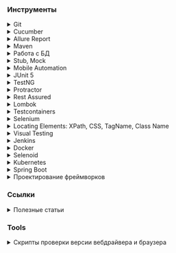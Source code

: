 ### Инструменты

<details Git><summary>Git</summary>

* [Git Book (Eng/Rus)][git_book]
* [Git tutorial (Eng)][gittutorial_eng]
* [Git Immersion курс с лабораторными работами (Eng)][gitimmersion]
* [Git How To интерактивный тур (Eng/Rus)][githowto]
* [Wiki Git (Eng)][git_wiki]
* [Документация от Atlassian (Eng)][git_atlassian]
* [Визуализация команд Git][visualizing_git_concepts]
* [Виртуальный тренажер № 1][trainer_1]
* [Виртуальный тренажер № 2][trainer_2]

[git_book]: https://git-scm.com/book/ru/v2
[gittutorial_eng]: https://git-scm.com/docs/gittutorial
[gitimmersion]: https://gitimmersion.com/index.html
[githowto]: https://githowto.com/ru
[git_wiki]: https://git.wiki.kernel.org/index.php/Main_Page
[git_atlassian]: https://www.atlassian.com/git
[visualizing_git_concepts]: https://onlywei.github.io/explain-git-with-d3/
[trainer_1]: https://learngitbranching.js.org/
[trainer_2]: https://git-school.github.io/visualizing-git/

</details>


<details Cucumber><summary>Cucumber</summary>

* [Официальная документация][cucumber_docs]
* [Руководство: Cucumber + Java][habr_332754]
* [Cucumber 3 + Java][habr_422651]

[cucumber_docs]: https://cucumber.io/docs
[habr_332754]: https://habr.com/ru/post/332754/
[habr_422651]: https://habr.com/ru/post/422651/

</details>


<details Allure Report><summary>Allure Report</summary>

* [Официальная документация][allure_docs]
* [Allure-framework. Часть 1][habr_358836]
* [Allure-Framework. Работа с кодом][habr_359302]
* [Allure Report and JUnit 5 Complete Guide][swtestacademy_allure_report_junit]
* [Allure Report Selenium and TestNG Tutorial][swtestacademy_allure_report_testng]
* [Запускаем кроссбраузерные UI test с Cucumber и Selenoid в Gitlab CI c Allure отчетом][habr_480940]

[allure_docs]: https://docs.qameta.io/allure/
[habr_358836]: https://habr.com/ru/company/sberbank/blog/358836/
[habr_359302]: https://habr.com/ru/company/sberbank/blog/359302/
[swtestacademy_allure_report_junit]: https://www.swtestacademy.com/allure-report-junit/
[swtestacademy_allure_report_testng]: https://www.swtestacademy.com/allure-report-testng/

</details>


<details Maven><summary>Maven</summary>

* [Официальная документация][maven_docs]
* [Фреймворк Apache Maven][maven_framework]
* [Maven плагины для сборки проекта][maven_plugins]

[maven_docs]: https://maven.apache.org/guides/getting-started/maven-in-five-minutes.html
[maven_framework]: https://java-online.ru/maven-pom.xhtml
[maven_plugins]: https://java-online.ru/maven-plugins.xhtml

</details>


<details Работа с БД><summary>Работа с БД</summary>

* [JDBC - Java DataBase Connectivity][java_online_jdbc]
* [SQL Structured Query Language][java_online_sql]

[java_online_jdbc]: https://java-online.ru/jdbc.xhtml
[java_online_sql]: https://java-online.ru/sql.xhtml

</details>


<details Stub, Mock><summary>Stub, Mock</summary>

* [Mockito - официальный сайт][mockito_site]
* [WireMock - официальный сайт][wiremock_site]
* [WireMock – швейцарский нож в арсенале тестировщика. Часть 1][habr_679276]
* [WireMock – швейцарский нож в арсенале тестировщика. Часть 2][habr_679330]
* [How to Create a Standalone Wiremock Stub Server][swtestacademy_wiremock]
* [WireMock JUnit 5 and Rest-Assured Example][swtestacademy_wiremock_junit]

[mockito_site]: https://site.mockito.org/
[wiremock_site]: https://wiremock.org/
[habr_679276]: https://habr.com/ru/company/rostelecom/blog/679276/
[habr_679330]: https://habr.com/ru/company/rostelecom/blog/679330/
[swtestacademy_wiremock]: https://www.swtestacademy.com/standalone-wiremock-stub-server-creation/
[swtestacademy_wiremock_junit]: https://www.swtestacademy.com/wiremock-junit-5-rest-assured/

</details>


<details Mobile Automation><summary>Mobile Automation</summary>

* [Appium Tutorials][swtestacademy_appium] - список обучающих статей на тему работы с библиотекой Appium
* [Mobile Automation][swtestacademy_mobile_automation] - список обучающих статей на тему автоматизации мобильных устройств

[swtestacademy_appium]: https://www.swtestacademy.com/category/test-automation/mobile-automation/appium/
[swtestacademy_mobile_automation]: https://www.swtestacademy.com/category/test-automation/mobile-automation/

</details>


<details JUnit 5><summary>JUnit 5</summary>

* [Официальная документация][junit5_docs]
* [JUnit 5 Extensions][swtestacademy_junit5_extensions]
* [JUnit 5 Annotations][swtestacademy_junit5_annotations]
* [JUnit 5 Architecture][swtestacademy_junit5_architecture]
* [JUnit 5 How to Repeat Failed Test][swtestacademy_junit5_repeat_failed_test]
* [JUnit 5 Parallel Test Execution][swtestacademy_junit5_parallel_execution]
* [JUnit Testing Tutorial: A Comprehensive Guide With Examples and Best Practices][lambdatest_junit_tutorial]

[junit5_docs]: https://junit.org/junit5/docs/current/user-guide/
[swtestacademy_junit5_extensions]: https://www.swtestacademy.com/junit-5-extensions/
[swtestacademy_junit5_annotations]: https://www.swtestacademy.com/junit-5-annotations/
[swtestacademy_junit5_architecture]: https://www.swtestacademy.com/junit-5-architecture/
[swtestacademy_junit5_repeat_failed_test]: https://www.swtestacademy.com/junit-5-how-to-repeat-failed-test/
[swtestacademy_junit5_parallel_execution]: https://www.swtestacademy.com/junit5-parallel-test-execution/
[lambdatest_junit_tutorial]: https://www.lambdatest.com/learning-hub/junit-tutorial

</details>


<details TestNG><summary>TestNG</summary>

* [Selenium TestNG Tutorial: A Comprehensive Guide, with Examples & Best Practices][lambdatest_testng] - ряд статей по разработке фреймворка AT на TestNG

[lambdatest_testng]: https://www.lambdatest.com/learning-hub/testng

</details>


<details Protractor><summary>Protractor</summary>

* [Selenium Protractor Tutorial: A Comprehensive Guide With Examples and Best Practices][lambdatest_protractor] - ряд статей по разработке фреймворка AT с использованием Protractor

[lambdatest_protractor]: https://www.lambdatest.com/learning-hub/protractor

</details>


<details Rest Assured><summary>Rest Assured</summary>

* [Rest Assured Tutorial Learn API Testing Step by Step][swtestacademy_rest_assured]
* [JSON Schema Validation with REST-assured][baeldung_rest_assured_json_schema]

[swtestacademy_rest_assured]: https://www.swtestacademy.com/rest-assured-tutorial-api-testing/
[baeldung_rest_assured_json_schema]: https://www.baeldung.com/rest-assured-json-schema

</details>


<details Lombok><summary>Lombok</summary>

* [Project Lombok][projectlombok]

[projectlombok]: https://projectlombok.org/features/

</details>


<details Testcontainers><summary>Testcontainers</summary>

* [Couchbase Testcontainers in Spring Boot Tests with JUnit 5][swtestacademy_testcontainers]

[swtestacademy_testcontainers]: https://www.swtestacademy.com/couchbase-testcontainers-in-spring-boot-tests-with-junit-5/

</details>


<details Selenium><summary>Selenium</summary>

* [Официальная документация][selenium_docs]
* JavaScriptExecutor
  * [JavaScript and Selenium JavaScriptExecutor][toolsqa_javascriptexecutor]
  * [JavaScript Error Handling with Javascriptexecutor in Selenium][swtestacademy_javascript_error_handling]
  * [JavascriptExecutor in Selenium Complete Guide][swtestacademy_javascriptexecutor_in_selenium]
  * [Scroll Web elements and Web page Selenium WebDriver using Javascript][toolsqa_scroll_element]
  * [JavaScript Execution with Selenium][packt_javascript_execution]
  * [jQuery injection for Selenium Automation tests][medium_jquery_injection]
* Waits
  * [How to use implicit and explicit waits in Selenium][implicit_and_explicit_waits]
  * [Selenium Wait Tutorial with All Strategies][swtestacademy_selenium_wait]
  * [Advance Webdriver Waits][toolsqa_advance_waits]
  * [Selenium Waits Commands][toolsqa_selenium_wait]
* Grid
  * [Selenium Grid version 4 Tutorial – Standalone][swtestacademy_grid_standalone]
  * [Selenium Grid 4 Tutorial For Distributed Testing][lambdatest_selenium_grid4]
  * [Selenium Grid on Mac OS][selenium_grid_mac]
  * [Selenium Grid on Windows][selenium_grid_win]
  * [Extend Selenium Grid in Test Automation Projects][swtestacademy_extend_grid]
  * [Extend Selenium Grid Video Recording Capability][swtestacademy_grid_video_recording]
  * [Parallel Testing without Selenium Grid (On your Local PC)][swtestacademy_local_parallel_testing]
  * [Selenium Parallel Tests Using Selenium Grid and JUnit | Selenium-15][swtestacademy_parallel_tests]
  * [Selenium Grid – How to Easily Setup a Hub and Node][toolsqa_selenium_grid_hub_and_node]
  * [Selenium Grid][toolsqa_selenium_grid]
* Files
  * [How to Download a File in Selenium Webdriver?][swtestacademy_download_file]
  * [Upload a File by Using Robot Class][swtestacademy_upload_file]
* Cookies
  * [Selenium Cookies | All Details with Examples][swtestacademy_selenium_cookies]
  * [How to Bypass Login Step in Selenium Webdriver][swtestacademy_bypass_login]
* Selenium 4
  * [Selenium 4 – Chrome Dev Tools Samples][swtestacademy_chrome_dev_tools]
  * [Selenium 4 – Sample Codes for New Features][swtestacademy_selenium4_new_features]
  * [Selenium 4 Relative Locators | Friendly Locators][swtestacademy_relative_locators]
  * [How To Upgrade From Selenium 3 To Selenium 4?][lambdatest_selenium3_selenium4]
  * [What Is New In Selenium 4 And What Is Deprecated In It?][lambdatest_new_selenium4]
  * [How Selenium 4 Relative Locator Can Change The Way You Test?][lambdatest_relative_locator]
* iFrames
  * [Selenium iFrame Handling – The Complete Guide][swtestacademy_selenium_iframe]
  * [iFrames in Selenium WebDriver][toolsqa_handle_iframes]
  * [Handling Iframes using Selenium WebDriver][toolsqa_handling_iframes]
* Alerts
  * [Alert in Selenium – All Methods with Examples][swtestacademy_alert_selenium]
  * [PopUps and Alerts in Selenium][toolsqa_alerts]
* Window Handling
  * [Window Handling in Selenium with All Examples][swtestacademy_window_handling]
  * [How to handle multiple windows in Selenium?][toolsqa_window_handle]
* Ajax
  * [Selenium Webdriver wait for JavaScript JQuery and Angular][swtestacademy_selenium_wait_ajax]
  * [Handle Ajax call Using JavaScriptExecutor in Selenium?][toolsqa_handle_ajax_call]
* Action class
  * [Actions Class in Selenium][toolsqa_actions_class]
  * [Keyboard Events in Selenium Actions Class][toolsqa_keyboard_events]
  * [Mouse Hover action in Selenium][toolsqa_mouse_hover]
  * [ToolTip in Selenium][toolsqa_tooltip]
  * [Drag and Drop in Selenium][toolsqa_drag_and_drop]
  * [Right Click and Double Click in Selenium][toolsqa_right_double_click]
* Robot class
  * [Robot Class in Java - An Introduction][toolsqa_robot_class]
  * [Robot Class Mouse Events][toolsqa_robot_mouse]
  * [Robot Class Keyboard Events][toolsqa_robot_keyboard]
* Find broken Links
   * [Find Broken URLs using Selenium with Multiple Threads][swtestacademy_find_broken_urls]
   * [Find Broken Links in Selenium][toolsqa_find_broken_links]
* Extensions
  * [USING GOOGLE CHROME EXTENSIONS WITH SELENIUM][intoli_chrome_extensions]
* Other  
  * [Custom Firefox Profile for Selenium][toolsqa_custom_firefox_profile]
  * [How to Change User Agent In Selenium Webdriver][swtestacademy_change_user_agent]
  * [Selenium WebDriver Event Listener][toolsqa_event_listener]
  * [@CacheLookup in PageObjectModel][toolsqa_cachelookup]
  * [How to Select a Date from DatePicker in Selenium][swtestacademy_datepicker]
  * [BrowserMobProxy in Selenium – Record Network Activities][swtestacademy_browsermobproxy]
  * [Localization Testing using Selenium Webdriver (Basic Tips)][swtestacademy_localization_testing]
  * [Read Configurations from a Property File in Selenium][swtestacademy_read_property]
  * [How to Take a Screenshot in Selenium | 4 Different Techniques][swtestacademy_screenshot]
  * [Handle SSL Certificate in Selenium][toolsqa_ssl_certificate]
  * [Selenium Headless Browser Testing][toolsqa_headless_browser]

[medium_jquery_injection]: https://medium.com/virtualmind-io/jquery-injection-for-selenium-automation-tests-f6121ea57993
[packt_javascript_execution]: https://www.packt.com/javascript-execution-selenium/
[lambdatest_selenium_grid4]: https://www.lambdatest.com/blog/selenium-grid-4-tutorial-for-distributed-testing/
[lambdatest_relative_locator]: https://www.lambdatest.com/blog/selenium-4-relative-locator/
[lambdatest_new_selenium4]: https://www.lambdatest.com/blog/what-is-deprecated-in-selenium4/
[lambdatest_selenium3_selenium4]: https://www.lambdatest.com/blog/upgrade-from-selenium3-to-selenium4/
[toolsqa_selenium_grid]: https://www.toolsqa.com/selenium-webdriver/selenium-grid/
[toolsqa_selenium_grid_hub_and_node]: https://www.toolsqa.com/selenium-webdriver/selenium-grid-how-to-easily-setup-a-hub-and-node/
[toolsqa_headless_browser]: https://www.toolsqa.com/selenium-webdriver/selenium-headless-browser-testing/
[toolsqa_ssl_certificate]: https://www.toolsqa.com/selenium-webdriver/ssl-certificate-in-selenium/
[toolsqa_find_broken_links]: https://www.toolsqa.com/selenium-webdriver/find-broken-links-in-selenium/
[toolsqa_robot_keyboard]: https://www.toolsqa.com/selenium-webdriver/robot-class-keyboard-events/
[toolsqa_robot_mouse]: https://www.toolsqa.com/selenium-webdriver/robot-class-mouse-events/
[toolsqa_robot_class]: https://www.toolsqa.com/selenium-webdriver/robot-class/
[toolsqa_right_double_click]: https://www.toolsqa.com/selenium-webdriver/right-click-and-double-click-in-selenium/
[toolsqa_drag_and_drop]: https://www.toolsqa.com/selenium-webdriver/drag-and-drop-in-selenium/
[toolsqa_tooltip]: https://www.toolsqa.com/selenium-webdriver/tooltip-in-selenium/
[toolsqa_actions_class]: https://www.toolsqa.com/selenium-webdriver/actions-class-in-selenium/
[toolsqa_mouse_hover]: https://www.toolsqa.com/selenium-webdriver/mouse-hover-action/
[toolsqa_keyboard_events]: https://www.toolsqa.com/selenium-webdriver/keyboard-events-in-selenium/
[toolsqa_selenium_wait]: https://www.toolsqa.com/selenium-webdriver/selenium-wait-commands-implicit-explicit-and-fluent-wait/
[toolsqa_advance_waits]: https://www.toolsqa.com/selenium-webdriver/advance-webdriver-waits/
[toolsqa_handle_ajax_call]: https://www.toolsqa.com/selenium-cucumber-framework/handle-ajax-call-using-javascriptexecutor-in-selenium/
[toolsqa_window_handle]: https://www.toolsqa.com/selenium-webdriver/window-handle-in-selenium/
[toolsqa_alerts]: https://www.toolsqa.com/selenium-webdriver/alerts-in-selenium/
[toolsqa_handling_iframes]: https://www.toolsqa.com/selenium-webdriver/handling-iframes-using-selenium-webdriver/
[toolsqa_handle_iframes]: https://www.toolsqa.com/selenium-webdriver/handle-iframes-in-selenium/
[selenium_docs]: https://www.selenium.dev/documentation/webdriver/
[implicit_and_explicit_waits]: https://itnext.io/how-to-using-implicit-and-explicit-waits-in-selenium-d1ba53de5e15
[toolsqa_javascriptexecutor]: https://www.toolsqa.com/selenium-webdriver/javascript-and-selenium-javascriptexecutor/
[toolsqa_scroll_element]: https://www.toolsqa.com/selenium-webdriver/scroll-element-view-selenium-javascript/
[toolsqa_custom_firefox_profile]: https://www.toolsqa.com/selenium-webdriver/custom-firefox-profile/
[toolsqa_event_listener]: https://www.toolsqa.com/selenium-webdriver/event-listener/
[toolsqa_cachelookup]: https://www.toolsqa.com/selenium-webdriver/cachelookup-in-pageobjectmodel/
[swtestacademy_chrome_dev_tools]: https://www.swtestacademy.com/selenium-4-chrome-dev-tools-samples/
[swtestacademy_selenium4_new_features]: https://www.swtestacademy.com/selenium-4-sample-codes-for-new-features/
[swtestacademy_grid_standalone]: https://www.swtestacademy.com/selenium-4-grid-standalone-tutorial/
[swtestacademy_relative_locators]: https://www.swtestacademy.com/selenium-relative-locators/
[swtestacademy_datepicker]: https://www.swtestacademy.com/datepicker-using-selenium/
[selenium_grid_mac]: https://www.swtestacademy.com/selenium-grid-on-mac/
[selenium_grid_win]: https://www.swtestacademy.com/selenium-grid/
[swtestacademy_extend_grid]: https://www.swtestacademy.com/extend-selenium-grid/
[swtestacademy_browsermobproxy]: https://www.swtestacademy.com/browsermobproxy-in-selenium/
[swtestacademy_download_file]: https://www.swtestacademy.com/how-to-download-file-in-selenium/
[swtestacademy_upload_file]: https://www.swtestacademy.com/upload-file-using-robot-class/
[swtestacademy_localization_testing]: https://www.swtestacademy.com/localization-testing-using-selenium-webdriver/
[swtestacademy_bypass_login]: https://www.swtestacademy.com/bypass-login-in-selenium-webdriver/
[swtestacademy_read_property]: https://www.swtestacademy.com/read-configurations-property-file-selenium/
[swtestacademy_grid_video_recording]: https://www.swtestacademy.com/selenium-grid-video-recording-capability/
[swtestacademy_javascript_error_handling]: https://www.swtestacademy.com/javascript-error-handling-javascriptexecutor/
[swtestacademy_screenshot]: https://www.swtestacademy.com/screenshot-selenium-webdriver/
[swtestacademy_find_broken_urls]: https://www.swtestacademy.com/find-broken-urls-using-selenium/
[swtestacademy_local_parallel_testing]: https://www.swtestacademy.com/local-parallel-testing-selenium/
[swtestacademy_selenium_wait_ajax]: https://www.swtestacademy.com/selenium-wait-javascript-angular-ajax/
[swtestacademy_change_user_agent]: https://www.swtestacademy.com/change-user-agent-selenium-webdriver/
[swtestacademy_parallel_tests]: https://www.swtestacademy.com/selenium-parallel-tests-grid-junit/
[swtestacademy_javascriptexecutor_in_selenium]: https://www.swtestacademy.com/javascriptexecutor-in-selenium/
[swtestacademy_selenium_cookies]: https://www.swtestacademy.com/selenium-cookies/
[swtestacademy_selenium_wait]: https://www.swtestacademy.com/selenium-wait/
[swtestacademy_window_handling]: https://www.swtestacademy.com/window-handling-in-selenium/
[swtestacademy_selenium_iframe]: https://www.swtestacademy.com/selenium-iframe/
[swtestacademy_alert_selenium]: https://www.swtestacademy.com/alert-in-selenium/
[intoli_chrome_extensions]: https://intoli.com/blog/chrome-extensions-with-selenium/

</details>


<details XPath><summary>Locating Elements: XPath, CSS, TagName, Class Name</summary>

* [Write Effective XPaths (Eng)][write_effective_xpaths]
* [XPath в примерах][xpath_tutorial]
* [Complete Guide For Using XPath In Selenium With Examples][lambdatest_xpath_examples]
* [Xpath in Selenium with All Tactics and Examples (Eng)][swtestacademy_xpath]
* [CSS Selectors in Selenium 17 Tactics and Examples][swtestacademy_css_selectors]
* [How Pro-Testers Use CSS Selectors In Selenium Automation Scripts?][lambdatest_css_selectors]
* [Locating Elements by TagName In Selenium][lambdatest_tagname]
* [Selenium Java Tutorial – Class Name Locator In Selenium][lambdatest_class_name]

[write_effective_xpaths]: https://www.toolsqa.com/selenium-webdriver/write-effective-xpaths/
[xpath_tutorial]: http://zvon.org/xxl/XPathTutorial/Output_rus/
[swtestacademy_xpath]: https://www.swtestacademy.com/xpath-selenium/
[lambdatest_xpath_examples]: https://www.lambdatest.com/blog/complete-guide-for-using-xpath-in-selenium-with-examples/
[swtestacademy_css_selectors]: https://www.swtestacademy.com/css-selenium/
[lambdatest_css_selectors]: https://www.lambdatest.com/blog/how-pro-testers-use-css-selectors-in-selenium-automation-scripts/
[lambdatest_tagname]: https://www.lambdatest.com/blog/locating-elements-by-tagname-in-selenium/
[lambdatest_class_name]: https://www.lambdatest.com/blog/selenium-java-tutorial-class-name-locator-in-selenium/

</details>


<details Visual Testing><summary>Visual Testing</summary>

* [Automated Visual Testing using aShot and Selenium Web driver][techblog_ashot]
* [Ocular - средство для визуальной валидации с Selenium WebDriver][qaat_vizualno_validacii]
* [Ocular - репозиторий на GitHub][github_ocular]

[techblog_ashot]: https://techblog.dotdash.com/automated-visual-testing-using-ashot-and-selenium-webdriver-e1da268b74c8
[qaat_vizualno_validacii]: https://qaat.ru/ocular-sredstvo-dlya-vizualno-validacii-dlya-selenium-webdriver/
[github_ocular]: https://github.com/vinsguru/ocular

</details>


<details Jenkins><summary>Jenkins</summary>

* В автоматизации тестирования
  * [How to Integrate Jenkins with Selenium, JAVA, and Maven][swtestacademy_jenkins_selenium_java_maven]
  * [Running Selenium Tests in Jenkins][lambdatest_jenkins_with_selenium]
  * [How To Integrate Jenkins & Maven With Selenium?][lambdatest_selenium_maven_jenkins]
  * [Три способа поднять Jenkins CI для ваших автотестов][jenkins_with_avtotests]
* Инструкции по установке и настройке
  * [Parametrized Jenkins Job Creation][swtestacademy_parametrized_jenkins_job]
  * [Jenkins Git Integration on Ubuntu][swtestacademy_jenkins_git_ubuntu]
  * [What Is Jenkins Used For?][lambdatest_what_is_jenkins] - обширная статья с описанием принципа работы, порядка установке и настройки Jenkins
  * [Best Jenkins Pipeline Tutorial For Beginners [Examples]][lambdatest_jenkins_pipeline_tutorial]
  * [How To Create Jenkins Multibranch Pipeline][lambdatest_jenkins_multibranch_pipeline]
  * [Are You Following These Jenkins Best Practices?][lambdatest_jenkins_best_practices]
  * [Configuring CI/CD on Kubernetes with Jenkins][Kubernetes_with_jenkins]
* Вспомогательные утилиты и плагины
  * [Crontab Generator][crontab_generator] - генератор времени для периодического запуска Build'ов в Jenkins

[jenkins_with_avtotests]: https://automation-remarks.com/tri-sposoba-podniat-jenkins-ci-dlia-vashikh-avtotiestov/
[swtestacademy_parametrized_jenkins_job]: https://www.swtestacademy.com/parametrized-jenkins-job/
[swtestacademy_jenkins_selenium_java_maven]: https://www.swtestacademy.com/jenkins-selenium-java-maven/
[swtestacademy_jenkins_git_ubuntu]: https://www.swtestacademy.com/jenkins-git-integration-ubuntu/
[lambdatest_what_is_jenkins]: https://www.lambdatest.com/blog/what-is-jenkins/
[lambdatest_jenkins_pipeline_tutorial]: https://www.lambdatest.com/blog/jenkins-pipeline-tutorial/
[lambdatest_jenkins_with_selenium]: https://www.lambdatest.com/blog/jenkins-integration-with-selenium-webdriver/
[lambdatest_selenium_maven_jenkins]: https://www.lambdatest.com/blog/selenium-maven-jenkins-integration/
[lambdatest_jenkins_multibranch_pipeline]: https://www.lambdatest.com/blog/how-to-create-jenkins-multibranch-pipeline/
[lambdatest_jenkins_best_practices]: https://www.lambdatest.com/blog/jenkins-best-practices/
[crontab_generator]: https://crontab-generator.org/

</details>


<details Docker><summary>Docker</summary>

* Для автоматизации тестирования
  * [Docker Selenium Tutorial for Parallel Testing on Selenium Grid (Eng)][swtestacademy_docker_selenium_tutorial]
  * [Selenoid Tutorial | Docker-Selenium Alternative for Parallel Testing (Eng)][swtestacademy_selenoid_tutorial]
* Инструкции по установке и настройке
  * [Шпаргалка с командами Docker][habr_336654]
  * [Play with Docker — онлайн-сервис для практического знакомства с Docker][habr_334470]
  * [Play with Docker][play_with_docker]
  * [Почему вам не нужен sshd в Docker-контейнере][habr_237737]
  * [Недостающее введение в контейнеризацию][habr_541288]
  * [Podman и Buildah для пользователей Docker][habr_467105]
  * [Руководство по Docker Compose для начинающих][habr_450312]
  * [CRI-O — альтернатива Docker для запуска контейнеров в Kubernetes][habr_340010]
  * [Как собирать проекты в Jenkins, если нужно много разных окружений][habr_481466]
  * [Изучаем Docker, часть 1: основы][habr_438796]
  * [Изучаем Docker, часть 2: термины и концепции][habr_439978]
  * [Изучаем Docker, часть 3: файлы Dockerfile][habr_439980]
  * [Изучаем Docker, часть 4: уменьшение размеров образов и ускорение их сборки][habr_440658]
  * [Изучаем Docker, часть 5: команды][habr_440660]
  * [Изучаем Docker, часть 6: работа с данными][habr_441574]
  * [Установка и использование Docker в Ubuntu 20.04][digitalocean_install_docker]

[habr_481466]: https://habr.com/ru/post/481466/
[habr_340010]: https://habr.com/ru/company/flant/blog/340010/
[swtestacademy_docker_selenium_tutorial]: https://www.swtestacademy.com/docker-selenium-tutorial/
[habr_336654]: https://habr.com/ru/company/flant/blog/336654/
[habr_334470]: https://habr.com/ru/company/flant/blog/334470/
[play_with_docker]: https://labs.play-with-docker.com/
[habr_237737]: https://habr.com/ru/company/infopulse/blog/237737/
[habr_541288]: https://habr.com/ru/post/541288/
[habr_467105]: https://habr.com/ru/company/redhatrussia/blog/467105/
[habr_450312]: https://habr.com/ru/company/ruvds/blog/450312/
[habr_438796]: https://habr.com/ru/company/ruvds/blog/438796/
[habr_439978]: https://habr.com/ru/company/ruvds/blog/439978/
[habr_439980]: https://habr.com/ru/company/ruvds/blog/439980/
[habr_440658]: https://habr.com/ru/company/ruvds/blog/440658/
[habr_440660]: https://habr.com/ru/company/ruvds/blog/440660/
[habr_441574]: https://habr.com/ru/company/ruvds/blog/441574/
[digitalocean_install_docker]: https://www.digitalocean.com/community/tutorials/how-to-install-and-use-docker-on-ubuntu-20-04-ru

</details>


<details Selenoid><summary>Selenoid</summary>

* [Официальная документация][selenoid_docs]
* [Selenoid Tutorial | Docker-Selenium Alternative for Parallel Testing (Eng)][swtestacademy_selenoid_tutorial]
* [Selenoid on Google Cloud (Eng)][swtestacademy_selenoid_google_cloud]
* [Selenoid — сотни параллельных UI-тестов легко и быстро][habr_493626]
* [Поднимаем Selenium в Docker за 2 минуты][4te_selenium_docker]
* [Configuration Manager][aerokube_cm] - менеджер настройки Selenoid
* [Browser Images][aerokube_browser_images] - хранилище образов
* [Запускаем кроссбраузерные UI test с Cucumber и Selenoid в Gitlab CI c Allure отчетом][habr_480940]

[selenoid_docs]: https://aerokube.com/selenoid/latest/
[swtestacademy_selenoid_tutorial]: https://www.swtestacademy.com/selenoid-tutorial/
[swtestacademy_selenoid_google_cloud]: https://www.swtestacademy.com/selenoid-on-google-cloud/
[habr_493626]: https://habr.com/ru/post/493626/
[4te_selenium_docker]: https://4te.me/post/selenium-docker/
[aerokube_cm]: https://aerokube.com/cm/latest/
[aerokube_browser_images]: https://aerokube.com/images/latest/
[habr_480940]: https://habr.com/ru/post/480940/

</details>


<details Kubernetes><summary>Kubernetes</summary>

* Инструкции по установке и настройке
  * [Selenium and Kubernetes for Scalable Parallel Automated Tests][swtestacademy_kubernetes_parallel]
* Для автоматизации тестирования
  * [Руководство по Kubernetes, часть 1: приложения, микросервисы и контейнеры][habr_438982]
  * [Руководство по Kubernetes, часть 2: создание кластера и работа с ним][habr_438984]
  * [Configuring CI/CD on Kubernetes with Jenkins][Kubernetes_with_jenkins]

[Kubernetes_with_jenkins]: https://medium.com/containerum/configuring-ci-cd-on-kubernetes-with-jenkins-89eab7234270
[habr_438982]: https://habr.com/ru/company/ruvds/blog/438982/
[habr_438984]: https://habr.com/ru/company/ruvds/blog/438984/
[swtestacademy_kubernetes_parallel]: https://www.swtestacademy.com/selenium-kubernetes-scalable-parallel-tests/

</details>


<details Spring Boot><summary>Spring Boot</summary>

* [Selenium Spring Boot Cucumber Junit 5 Test Automation Project (Eng)][swtestacademy_spring_boot]

[swtestacademy_spring_boot]: https://www.swtestacademy.com/selenium-spring-boot-cucumber-junit5-project/

</details>


<details Проектирование фреймворков><summary>Проектирование фреймворков</summary>

* [Selenium Automation Hybrid Framework (Data Driven & Modular Driven)][toolsqa_hybrid_framework]
* [Data Driven Framework (Apache POI – Excel)][toolsqa_data_driven_framework]
* [Keyword Driven Framework - Introduction][toolsqa_keyword_driven_framework]
* [Most Popular Test Automation Frameworks With Pros And Cons Of Each][softwaretestinghelp_test_automation_frameworks]

[toolsqa_hybrid_framework]: https://www.toolsqa.com/selenium-webdriver/selenium-automation-hybrid-framework/
[toolsqa_data_driven_framework]: https://www.toolsqa.com/selenium-webdriver/data-driven-framework/
[toolsqa_keyword_driven_framework]: https://www.toolsqa.com/selenium-webdriver/keyword-driven-framework/introduction/
[softwaretestinghelp_test_automation_frameworks]: https://www.softwaretestinghelp.com/test-automation-frameworks-selenium-tutorial-20/

</details>


### Ссылки

<details Курсы><summary>Полезные статьи</summary>

* [Flaky-тесты: Откуда ноги растут. Опыт Uber][habr_565806]
* [Пожалуй, лучшая архитектура для UI тестов][habr_523802]
* [Автоматизируй это! Как мы улучшали интеграционное тестирование][habr_458690]
* [Советы и рекомендации по развёртыванию процесса автоматизация тестирования с нуля][habr_275171]
* [Пишем систему автоматизированных тестов "с нуля"][automation_from_scratch]
* [Автоматизация тестирования на максималках. Доклад Яндекса][habr_506094]
* [Автоматизация тестирования в микросервисной архитектуре][habr_509280]
* [Ядро автоматизации тестирования в микросервисной архитектуре][habr_333644]
* [Если у вас нет собаки…][habr_350238]
* [Automation Testing Tutorial: A Comprehensive Guide With Examples and Best Practices][lambdatest_automation_testing]

[habr_565806]: https://habr.com/ru/post/565806/
[habr_523802]: https://habr.com/ru/company/protei/blog/523802/
[habr_458690]: https://habr.com/ru/company/yoomoney/blog/458690/
[habr_275171]: https://habr.com/ru/post/275171/
[automation_from_scratch]: http://www.protesting.ru/automation/practice/automation_from_scratch.html
[habr_506094]: https://habr.com/ru/company/yandex/blog/506094/
[habr_509280]: https://habr.com/ru/company/avito/blog/509280/
[habr_333644]: https://habr.com/ru/company/avito/blog/333644/
[habr_350238]: https://habr.com/ru/company/alfa/blog/350238/
[lambdatest_automation_testing]: https://www.lambdatest.com/learning-hub/automation-testing

</details>

### Tools

<details Скрипты проверки версии вебдрайвера и браузера><summary>Скрипты проверки версии вебдрайвера и браузера</summary>

* Для Windows в папке с вебдрайдером выполнить скрипт (Пути и имена файлов при необходимости подкорректировать)

```
set PATH_TO_CHROME="C:\Program Files\Google\Chrome\Application\"
set CHROMEDRIVER_NAME="chromedriver.exe"
set CURRENT_PATH=%~dp0

echo %CURRENT_PATH:~0,-1%
dir /B/AD %PATH_TO_CHROME%|findstr /R /C:"^[0-9].*\..*[0-9]$"
%CURRENT_PATH%%CHROMEDRIVER_NAME% --version
pause
```

* Для MacOs/Linux в папке с вебдрайдером выполнить скрипт (Пути и имена файлов при необходимости подкорректировать)

```
CHROMEDRIVER_NAME="chromedriver"
PATH_TO_GOOGLE_CHROME="/Application/Google Chrome.app/Contents/MacOS/Google Chrome"

CURRENT_DIR="$( pwd; )";

echo "\n\n________________________________________"
echo "ChromeDriver Version:"
"$CURRENT_DIR/${CHROMEDRIVER_NAME}" --version
echo "\nGoogle Chrome Version:"
"${PATH_TO_GOOGLE_CHROME}" --version
echo "========================================\n\n"
```

</details>
